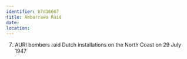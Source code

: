 ```yaml
---
identifier: b7d16667
title: Ambarrawa Raid
date:  
location: 
---
```


7.  AURI bombers raid Dutch installations on the North Coast on 29 July
    1947
